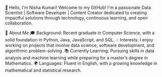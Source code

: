 👋 Hello, I'm Nisha Kumari!
Welcome to my GitHub! I'm a passionate Data Scientist | Software Developer | Content Creator dedicated to creating impactful solutions through technology, continuous learning, and open collaboration.


🚀 About Me
🎓 Background: Recent graduate in Computer Science, with a solid foundation in Python, Java, JavaScript, and SQL.
💡 Interests: I enjoy working on projects that involve data science, software development, and algorithmic problem-solving.
📚 Currently Learning: Pursuing skills in data analysis and machine learning while preparing for a master’s degree in Mathematics.
🌍 Languages: Fluent in English, with a growing knowledge in mathematical and statistical research.
